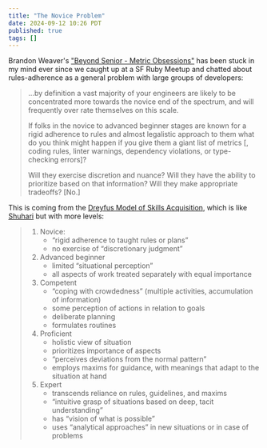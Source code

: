 ```yaml
---
title: "The Novice Problem"
date: 2024-09-12 10:26 PDT
published: true
tags: []
---
```


Brandon Weaver's ["Beyond Senior - Metric Obsessions"](https://dev.to/baweaver/beyond-senior-metric-obsessions-1j7p) has been stuck in my mind ever since we caught up at a SF Ruby Meetup and chatted about rules-adherence as a general problem with large groups of developers:


<blockquote markdown="1">

...by definition a vast majority of your engineers are likely to be concentrated more towards the novice end of the spectrum, and will frequently over rate themselves on this scale.

If folks in the novice to advanced beginner stages are known for a rigid adherence to rules and almost legalistic approach to them what do you think might happen if you give them a giant list of metrics [, coding rules, linter warnings, dependency violations, or type-checking errors]?

Will they exercise discretion and nuance? Will they have the ability to prioritize based on that information? Will they make appropriate tradeoffs? [No.]

</blockquote>

This is coming from the [Dreyfus Model of Skills Acquisition](https://www.kaizenko.com/the-dreyfus-model-of-skills-acquisition/), which is like [Shuhari](https://island94.org/2018/03/japanese-processes) but with more levels:

<blockquote markdown="1">

1. Novice: 
    - “rigid adherence to taught rules or plans”
    - no exercise of “discretionary judgment”
2. Advanced beginner
    - limited “situational perception”
    - all aspects of work treated separately with equal importance
3. Competent
    - “coping with crowdedness” (multiple activities, accumulation of information)
    - some perception of actions in relation to goals
    - deliberate planning
    - formulates routines
4. Proficient
    - holistic view of situation
    - prioritizes importance of aspects
    - “perceives deviations from the normal pattern”
    - employs maxims for guidance, with meanings that adapt to the situation at hand
5. Expert
    - transcends reliance on rules, guidelines, and maxims
    - “intuitive grasp of situations based on deep, tacit understanding”
    - has “vision of what is possible”
    - uses “analytical approaches” in new situations or in case of problems

</blockquote>


